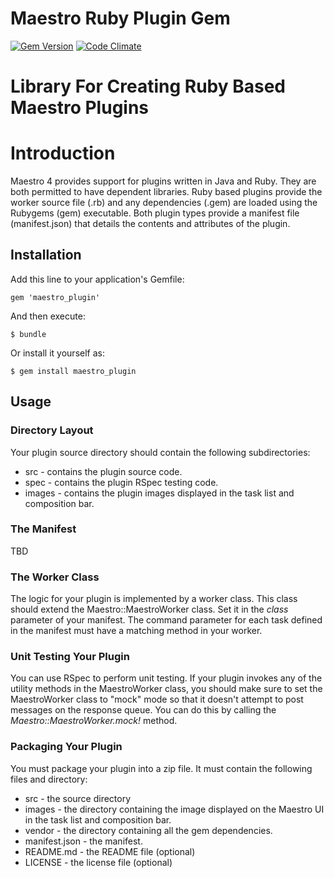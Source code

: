 Maestro Ruby Plugin Gem
=======================
[![Gem Version](https://badge.fury.io/rb/maestro_plugin.png)](http://badge.fury.io/rb/maestro_plugin)
[![Code Climate](https://codeclimate.com/github/maestrodev/maestro-ruby-plugin.png)](https://codeclimate.com/github/maestrodev/maestro-ruby-plugin)

Library For Creating Ruby Based Maestro Plugins
=======

# Introduction

Maestro 4 provides support for plugins written in Java and Ruby.  They are both permitted to have dependent libraries.
Ruby based plugins provide the worker source file (.rb) and any dependencies (.gem) are loaded using the Rubygems (gem)
executable. Both plugin types provide a manifest file (manifest.json) that details the contents and attributes of the
plugin.

## Installation

Add this line to your application's Gemfile:

    gem 'maestro_plugin'

And then execute:

    $ bundle

Or install it yourself as:

    $ gem install maestro_plugin

## Usage

### Directory Layout

Your plugin source directory should contain the following subdirectories:

* src - contains the plugin source code.
* spec - contains the plugin RSpec testing code.
* images - contains the plugin images displayed in the task list and composition bar.

### The Manifest

TBD

### The Worker Class

The logic for your plugin is implemented by a worker class. This class should extend the Maestro::MaestroWorker class.
Set it in the *class* parameter of your manifest. The command parameter for each task defined in the manifest must have
a matching method in your worker.

### Unit Testing Your Plugin

You can use RSpec to perform unit testing. If your plugin invokes any of the utility methods in the MaestroWorker class,
you should make sure to set the MaestroWorker class to "mock" mode so that it doesn't attempt to post messages on the
response queue. You can do this by calling the *Maestro::MaestroWorker.mock!* method.

### Packaging Your Plugin

You must package your plugin into a zip file. It must contain the following files and directory:

* src - the source directory
* images - the directory containing the image displayed on the Maestro UI in the task list and composition bar.
* vendor - the directory containing all the gem dependencies.
* manifest.json - the manifest.
* README.md - the README file (optional)
* LICENSE - the license file (optional)
